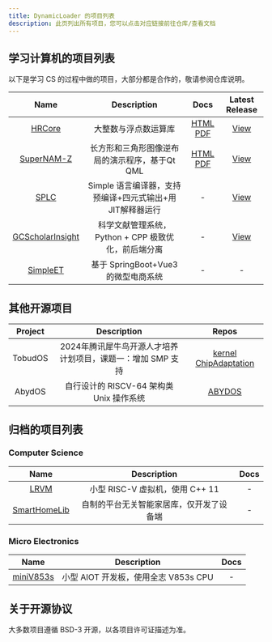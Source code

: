 ```yaml
---
title: DynamicLoader 的项目列表
description: 此页列出所有项目，您可以点击对应链接前往仓库/查看文档
---
```



## 学习计算机的项目列表

以下是学习 CS 的过程中做的项目，大部分都是合作的，敬请参阅仓库说明。

| Name | Description | Docs | Latest Release |
| :-: | :-: | :-: | :-: |
|[HRCore](https://github.com/DynamicLoader/learnCS/tree/HRCore/)|大整数与浮点数运算库| [HTML](https://docs.dyldr.top/HRCore/) [PDF](https://github.com/DynamicLoader/learnCS/files/11936470/HRCore_manual_public.pdf)| [View](https://github.com/DynamicLoader/learnCS/releases/tag/HRCore_Release) |
|[SuperNAM-Z](https://github.com/DynamicLoader/learnCS/tree/SuperNAM-Z)|长方形和三角形图像逆布局的演示程序，基于Qt QML| [HTML](https://docs.dyldr.top/SuperNAM-Z/) [PDF](https://github.com/DynamicLoader/learnCS/releases/download/SuperNAM_Z_Release/SuperNAM-Z_refman.pdf) | [View](https://github.com/DynamicLoader/learnCS/releases/tag/SuperNAM_Z_Release) |
|[SPLC](https://github.com/DynamicLoader/learnCS/tree/SPLC)|Simple 语言编译器，支持预编译+四元式输出+用JIT解释器运行|-|[View](https://github.com/DynamicLoader/learnCS/releases/tag/SPLC_RELEASE)|
|[GCScholarInsight](https://github.com/DynamicLoader/learnCS/tree/GCScholarInsight)| 科学文献管理系统，Python + CPP 极致优化，前后端分离 | - | [View](https://github.com/DynamicLoader/learnCS/releases/tag/preview) | 
|[SimpleET](https://github.com/DynamicLoader/SimpleET)|基于 SpringBoot+Vue3 的微型电商系统| - | - |

## 其他开源项目

| Project | Description | Repos |
| :-: | :-: | :-: |
| TobudOS |2024年腾讯犀牛鸟开源人才培养计划项目，课题一：增加 SMP 支持|[kernel](https://atomgit.com/dynamicloader/kernel/tree/smp) [ChipAdaptation](https://atomgit.com/dynamicloader/ChipAdaptation/tree/picosmp)|
|AbydOS|自行设计的 RISCV-64 架构类 Unix 操作系统|[ABYDOS](https://github.com/DynamicLoader/AbydOS)|


## 归档的项目列表

### Computer Science

| Name | Description | Docs |
| :-: | :-: | :-: |
|[LRVM](https://github.com/DynamicLoader/Archived/tree/main/LRVM-Created-20230313)| 小型 RISC-V 虚拟机，使用 C++ 11 | - |
|[SmartHomeLib](https://github.com/DynamicLoader/Archived/tree/main/SmartHomeLib-Created-20240815)|自制的平台无关智能家居库，仅开发了设备端| - |


### Micro Electronics

| Name | Description | Docs |
| :-: | :-: | :-: |
|[miniV853s](https://github.com/DynamicLoader/Archived/tree/main/miniV853s-Created-20230313)| 小型 AIOT 开发板，使用全志 V853s CPU | - |

## 关于开源协议
大多数项目遵循 BSD-3 开源，以各项目许可证描述为准。

